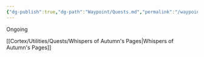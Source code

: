 ```yaml
---
{"dg-publish":true,"dg-path":"Waypoint/Quests.md","permalink":"/waypoint/quests/"}
---
```



Ongoing

[[Cortex/Utilities/Quests/Whispers of Autumn's Pages\|Whispers of Autumn's Pages]]

